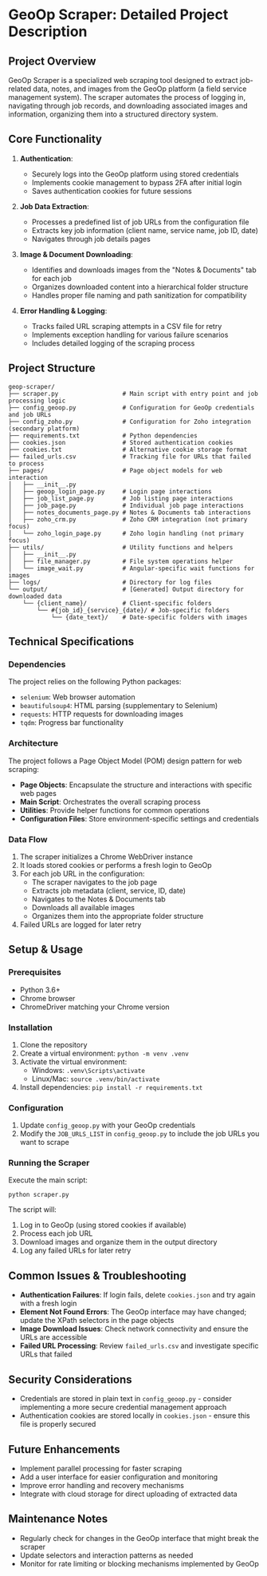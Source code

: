 # GeoOp Scraper: Detailed Project Description

## Project Overview

GeoOp Scraper is a specialized web scraping tool designed to extract job-related data, notes, and images from the GeoOp platform (a field service management system). The scraper automates the process of logging in, navigating through job records, and downloading associated images and information, organizing them into a structured directory system.

## Core Functionality

1. **Authentication**: 
   - Securely logs into the GeoOp platform using stored credentials
   - Implements cookie management to bypass 2FA after initial login
   - Saves authentication cookies for future sessions

2. **Job Data Extraction**:
   - Processes a predefined list of job URLs from the configuration file
   - Extracts key job information (client name, service name, job ID, date)
   - Navigates through job details pages

3. **Image & Document Downloading**:
   - Identifies and downloads images from the "Notes & Documents" tab for each job
   - Organizes downloaded content into a hierarchical folder structure
   - Handles proper file naming and path sanitization for compatibility

4. **Error Handling & Logging**:
   - Tracks failed URL scraping attempts in a CSV file for retry
   - Implements exception handling for various failure scenarios
   - Includes detailed logging of the scraping process

## Project Structure

```
geop-scraper/
├── scraper.py                  # Main script with entry point and job processing logic
├── config_geoop.py             # Configuration for GeoOp credentials and job URLs
├── config_zoho.py              # Configuration for Zoho integration (secondary platform)
├── requirements.txt            # Python dependencies
├── cookies.json                # Stored authentication cookies
├── cookies.txt                 # Alternative cookie storage format
├── failed_urls.csv             # Tracking file for URLs that failed to process
├── pages/                      # Page object models for web interaction
│   ├── __init__.py
│   ├── geoop_login_page.py     # Login page interactions
│   ├── job_list_page.py        # Job listing page interactions
│   ├── job_page.py             # Individual job page interactions
│   ├── notes_documents_page.py # Notes & Documents tab interactions
│   ├── zoho_crm.py             # Zoho CRM integration (not primary focus)
│   └── zoho_login_page.py      # Zoho login handling (not primary focus)
├── utils/                      # Utility functions and helpers
│   ├── __init__.py
│   ├── file_manager.py         # File system operations helper
│   └── image_wait.py           # Angular-specific wait functions for images
├── logs/                       # Directory for log files
└── output/                     # [Generated] Output directory for downloaded data
    └── {client_name}/          # Client-specific folders
        └── #{job_id}_{service}_{date}/ # Job-specific folders
            └── {date_text}/    # Date-specific folders with images
```

## Technical Specifications

### Dependencies

The project relies on the following Python packages:
- `selenium`: Web browser automation
- `beautifulsoup4`: HTML parsing (supplementary to Selenium)
- `requests`: HTTP requests for downloading images
- `tqdm`: Progress bar functionality

### Architecture

The project follows a Page Object Model (POM) design pattern for web scraping:
- **Page Objects**: Encapsulate the structure and interactions with specific web pages
- **Main Script**: Orchestrates the overall scraping process
- **Utilities**: Provide helper functions for common operations
- **Configuration Files**: Store environment-specific settings and credentials

### Data Flow

1. The scraper initializes a Chrome WebDriver instance
2. It loads stored cookies or performs a fresh login to GeoOp
3. For each job URL in the configuration:
   - The scraper navigates to the job page
   - Extracts job metadata (client, service, ID, date)
   - Navigates to the Notes & Documents tab
   - Downloads all available images
   - Organizes them into the appropriate folder structure
4. Failed URLs are logged for later retry

## Setup & Usage

### Prerequisites

- Python 3.6+
- Chrome browser
- ChromeDriver matching your Chrome version

### Installation

1. Clone the repository
2. Create a virtual environment: `python -m venv .venv`
3. Activate the virtual environment:
   - Windows: `.venv\Scripts\activate`
   - Linux/Mac: `source .venv/bin/activate`
4. Install dependencies: `pip install -r requirements.txt`

### Configuration

1. Update `config_geoop.py` with your GeoOp credentials
2. Modify the `JOB_URLS_LIST` in `config_geoop.py` to include the job URLs you want to scrape

### Running the Scraper

Execute the main script:
```
python scraper.py
```

The script will:
1. Log in to GeoOp (using stored cookies if available)
2. Process each job URL
3. Download images and organize them in the output directory
4. Log any failed URLs for later retry

## Common Issues & Troubleshooting

- **Authentication Failures**: If login fails, delete `cookies.json` and try again with a fresh login
- **Element Not Found Errors**: The GeoOp interface may have changed; update the XPath selectors in the page objects
- **Image Download Issues**: Check network connectivity and ensure the URLs are accessible
- **Failed URL Processing**: Review `failed_urls.csv` and investigate specific URLs that failed

## Security Considerations

- Credentials are stored in plain text in `config_geoop.py` - consider implementing a more secure credential management approach
- Authentication cookies are stored locally in `cookies.json` - ensure this file is properly secured

## Future Enhancements

- Implement parallel processing for faster scraping
- Add a user interface for easier configuration and monitoring
- Improve error handling and recovery mechanisms
- Integrate with cloud storage for direct uploading of extracted data

## Maintenance Notes

- Regularly check for changes in the GeoOp interface that might break the scraper
- Update selectors and interaction patterns as needed
- Monitor for rate limiting or blocking mechanisms implemented by GeoOp
